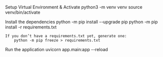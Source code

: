 Setup Virtual Environment & Activate
    python3 -m venv venv
    source venv/bin/activate

Install the dependencies
    python -m pip install --upgrade pip
    python -m pip install -r requirements.txt

    If you don’t have a requirements.txt yet, generate one:
        python -m pip freeze > requirements.txt

Run the application
    uvicorn app.main:app --reload

